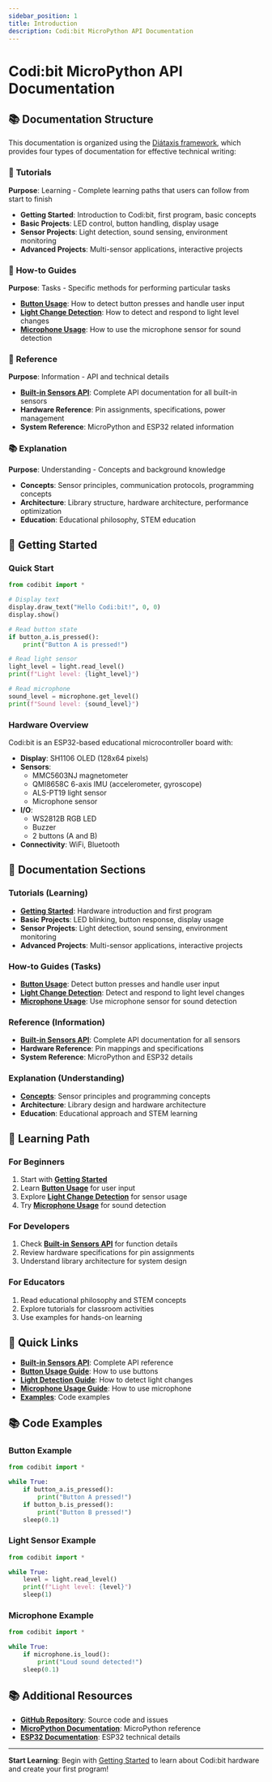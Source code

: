 ```yaml
---
sidebar_position: 1
title: Introduction
description: Codi:bit MicroPython API Documentation
---
```


# Codi:bit MicroPython API Documentation

## 📚 Documentation Structure

This documentation is organized using the [Diátaxis framework](https://diataxis.fr/), which provides four types of documentation for effective technical writing:

### 🎯 **Tutorials**
**Purpose**: Learning - Complete learning paths that users can follow from start to finish

- **Getting Started**: Introduction to Codi:bit, first program, basic concepts
- **Basic Projects**: LED control, button handling, display usage
- **Sensor Projects**: Light detection, sound sensing, environment monitoring
- **Advanced Projects**: Multi-sensor applications, interactive projects

### 🔧 **How-to Guides**
**Purpose**: Tasks - Specific methods for performing particular tasks

- **[Button Usage](how-to/button-usage)**: How to detect button presses and handle user input
- **[Light Change Detection](how-to/light-change-detection)**: How to detect and respond to light level changes
- **[Microphone Usage](how-to/microphone-usage)**: How to use the microphone sensor for sound detection

### 📖 **Reference**
**Purpose**: Information - API and technical details

- **[Built-in Sensors API](reference/builtin)**: Complete API documentation for all built-in sensors
- **Hardware Reference**: Pin assignments, specifications, power management
- **System Reference**: MicroPython and ESP32 related information

### 📚 **Explanation**
**Purpose**: Understanding - Concepts and background knowledge

- **Concepts**: Sensor principles, communication protocols, programming concepts
- **Architecture**: Library structure, hardware architecture, performance optimization
- **Education**: Educational philosophy, STEM education

## 🚀 Getting Started

### Quick Start

```python
from codibit import *

# Display text
display.draw_text("Hello Codi:bit!", 0, 0)
display.show()

# Read button state
if button_a.is_pressed():
    print("Button A is pressed!")

# Read light sensor
light_level = light.read_level()
print(f"Light level: {light_level}")

# Read microphone
sound_level = microphone.get_level()
print(f"Sound level: {sound_level}")
```

### Hardware Overview

Codi:bit is an ESP32-based educational microcontroller board with:

- **Display**: SH1106 OLED (128x64 pixels)
- **Sensors**:
  - MMC5603NJ magnetometer
  - QMI8658C 6-axis IMU (accelerometer, gyroscope)
  - ALS-PT19 light sensor
  - Microphone sensor
- **I/O**:
  - WS2812B RGB LED
  - Buzzer
  - 2 buttons (A and B)
- **Connectivity**: WiFi, Bluetooth

## 📁 Documentation Sections

### Tutorials (Learning)
- **[Getting Started](tutorials/intro)**: Hardware introduction and first program
- **Basic Projects**: LED blinking, button response, display usage
- **Sensor Projects**: Light detection, sound sensing, environment monitoring
- **Advanced Projects**: Multi-sensor applications, interactive projects

### How-to Guides (Tasks)
- **[Button Usage](how-to/button-usage)**: Detect button presses and handle user input
- **[Light Change Detection](how-to/light-change-detection)**: Detect and respond to light level changes
- **[Microphone Usage](how-to/microphone-usage)**: Use microphone sensor for sound detection

### Reference (Information)
- **[Built-in Sensors API](reference/builtin)**: Complete API documentation for all sensors
- **Hardware Reference**: Pin mappings and specifications
- **System Reference**: MicroPython and ESP32 details

### Explanation (Understanding)
- **[Concepts](explanation/intro)**: Sensor principles and programming concepts
- **Architecture**: Library design and hardware architecture
- **Education**: Educational approach and STEM learning

## 🎯 Learning Path

### For Beginners
1. Start with **[Getting Started](tutorials/intro)**
2. Learn **[Button Usage](how-to/button-usage)** for user input
3. Explore **[Light Change Detection](how-to/light-change-detection)** for sensor usage
4. Try **[Microphone Usage](how-to/microphone-usage)** for sound detection

### For Developers
1. Check **[Built-in Sensors API](reference/builtin)** for function details
2. Review hardware specifications for pin assignments
3. Understand library architecture for system design

### For Educators
1. Read educational philosophy and STEM concepts
2. Explore tutorials for classroom activities
3. Use examples for hands-on learning

## 🔗 Quick Links

- **[Built-in Sensors API](reference/builtin)**: Complete API reference
- **[Button Usage Guide](how-to/button-usage)**: How to use buttons
- **[Light Detection Guide](how-to/light-change-detection)**: How to detect light changes
- **[Microphone Usage Guide](how-to/microphone-usage)**: How to use microphone
- **[Examples](https://github.com/codiplaykz/codibit-micropython/tree/main/examples)**: Code examples

## 📚 Code Examples

### Button Example
```python
from codibit import *

while True:
    if button_a.is_pressed():
        print("Button A pressed!")
    if button_b.is_pressed():
        print("Button B pressed!")
    sleep(0.1)
```

### Light Sensor Example
```python
from codibit import *

while True:
    level = light.read_level()
    print(f"Light level: {level}")
    sleep(1)
```

### Microphone Example
```python
from codibit import *

while True:
    if microphone.is_loud():
        print("Loud sound detected!")
    sleep(0.1)
```

## 📚 Additional Resources

- **[GitHub Repository](https://github.com/codiplaykz/codibit-micropython)**: Source code and issues
- **[MicroPython Documentation](https://docs.micropython.org/)**: MicroPython reference
- **[ESP32 Documentation](https://docs.espressif.com/projects/esp-idf/)**: ESP32 technical details

---

**Start Learning**: Begin with [Getting Started](tutorials/intro) to learn about Codi:bit hardware and create your first program!